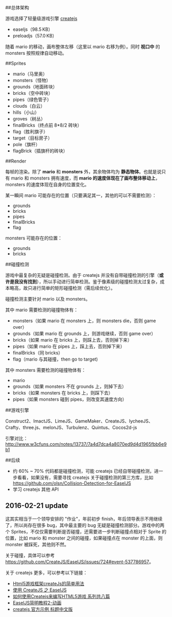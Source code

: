 ##总体架构

游戏选择了轻量级游戏引擎 [createjs](http://createjs.com/)

- easeljs（98.5 KB）
- preloadjs（57.0 KB）


随着 mario 的移动，画布整体左移（这里以 mario 右移为例）。同时 **视口中** 的 monsters 按照规律自动移动。

##Sprites

- mario（马里奥）
- monsters（怪物）
- grounds（地面砖块）
- bricks（空中砖块）
- pipes（绿色管子）
- clouds（白云）
- hills（小山）
- groves（树丛）
- finalBricks（终点前 8*8/2 砖块）
- flag（胜利旗子）
- target（目标房子）
- pole（旗杆）
- flagBrick（插旗杆的砖块）

##Render

每帧的渲染。除了 **mario** 和 **monsters** 外，其余物体均为 **静态物体**。也就是说只有 mario 和 monsters 拥有速度，而 **mario 的速度体现在了画布整体移动上**，monsters 的速度体现在自身的位置变化。

某一瞬间 mario 可能存在的位置（只要满足其一，其他的可以不需要检测）：

- grounds
- bricks
- pipes
- finalBricks
- flag

monsters 可能存在的位置：

- grounds
- bricks


##碰撞检测

游戏中最复杂的无疑是碰撞检测。由于 createjs 并没有自带碰撞检测的引擎（**或许是我没有找到**），所以手动进行简单检测。鉴于像素级的碰撞检测太过复杂，成本略高，故只进行简单的矩形碰撞检测（需后续优化）。

碰撞检测主要针对 mario 以及 monsters。

其中 mario 需要检测的碰撞物体有：

- monsters（如果 mario 在 monsters 上，则 monsters die，否则 game over）
- grounds（如果 mario 在 grounds 上，则游戏继续，否则 game over）
- bricks（如果 mario 在 bricks 上，则踩上去，否则掉下来）
- pipes（如果 mario 在 pipes 上，踩上去，否则掉下来）
- finalBricks（同 bricks）
- flag（mario 与其碰撞，then go to target)

其中 monsters 需要检测的碰撞物体有：

- mario
- grounds（如果 monsters 不在 grounds 上，则掉下去）
- bricks（如果 monsters 在 bricks 上，则踩下去）
- pipes（如果 monsters 碰到 pipes，则改变其速度方向）


##游戏引擎

Construct2、ImactJS、LimeJS、GameMaker、CreateJS、lycheeJS、Crafty、three.js、melonJS、Turbulenz、Quintus、Cocos2d-js

引擎对比：<http://www.w3cfuns.com/notes/13737/7a4d7dca4a8070ed9d4d1965fbb6e9b1>


##后续

- 约 60% ~ 70% 代码都是碰撞检测，可能 createjs 已经自带碰撞检测，进一步看看，如果没有，需要寻找 createjs 关于碰撞检测的第三方库，比如 <https://github.com/olsn/Collision-Detection-for-EaselJS>
- 学习 createjs 其他 API

## 2016-02-21 update

这其实相当于一个领导安排的 "作业"，年前初步 finish，年后领导表示不用继续了，所以尚存在很多 bug，其中最主要的 bug 无疑是碰撞检测部分。游戏中的两个 Sprites，不仅仅需要判断是否碰撞，还需要进一步判断碰撞点相对于 Sprite 的位置，比如 mario 和 monster 之间的碰撞，如果碰撞点在 monster 的上面，则 monster 被踩死，其他则不然。

关于碰撞，具体可以参考 <https://github.com/CreateJS/EaselJS/issues/724#event-537786957>。

关于 createjs 更多，可以参考以下链接：

- [Html5游戏框架createJs的简单用法](http://www.cnblogs.com/axes/p/3628975.html)
- [使用 CreateJS 之 EaseIJS](http://chengkang.pw/?p=224)
- [如何使用Createjs来编写HTML5游戏 系列共八篇](http://blog.csdn.net/lanix516/article/category/5706235)
- [EaselJS简明教程2-动画](http://blog.csdn.net/whqet/article/details/19234055)
- [createjs 官方示例 标题中文版](https://github.com/TingoZhou/x-canvas-tmp/blob/master/tutorials/index.html)